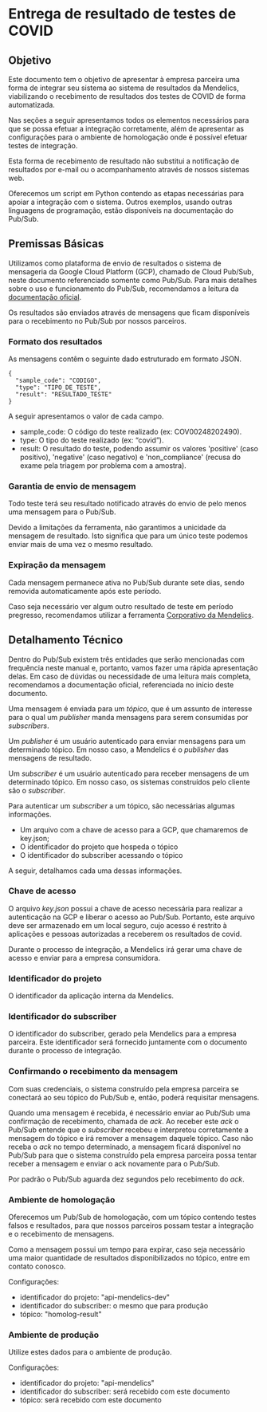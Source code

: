 # Entrega de resultado de testes de COVID

## Objetivo

Este documento tem o objetivo de apresentar à empresa parceira uma forma de integrar seu sistema ao sistema de resultados da Mendelics, viabilizando o recebimento de resultados dos testes de COVID de forma automatizada.

Nas seções a seguir apresentamos todos os elementos necessários para que se possa efetuar a integração corretamente, além de apresentar as configurações para o ambiente de homologação onde é possível efetuar testes de integração.

Esta forma de recebimento de resultado não substitui a notificação de resultados por e-mail ou o acompanhamento através de nossos sistemas web.

Oferecemos um script em Python contendo as etapas necessárias para apoiar a integração com o sistema. Outros exemplos, usando outras linguagens de programação, estão disponíveis na documentação do Pub/Sub.

## Premissas Básicas

Utilizamos como plataforma de envio de resultados o sistema de mensageria da Google Cloud Platform (GCP), chamado de Cloud Pub/Sub, neste documento referenciado somente como Pub/Sub. Para mais detalhes sobre o uso e funcionamento do Pub/Sub, recomendamos a leitura da [documentação oficial](https://cloud.google.com/pubsub/docs/overview).

Os resultados são enviados através de mensagens que ficam disponíveis para o recebimento no Pub/Sub por nossos parceiros.

### Formato dos resultados

As mensagens contêm o seguinte dado estruturado em formato JSON.

```
{
  "sample_code": "CODIGO",
  "type": "TIPO_DE_TESTE",
  "result": "RESULTADO_TESTE"
}
```

A seguir apresentamos o valor de cada campo.

* sample_code: O código do teste realizado (ex: COV00248202490).
* type: O tipo do teste realizado (ex: “covid”).
* result: O resultado do teste, podendo assumir os valores 'positive' (caso positivo), 'negative' (caso negativo) e 'non_compliance' (recusa do exame pela triagem por problema com a amostra).

### Garantia de envio de mensagem

Todo teste terá seu resultado notificado através do envio de pelo menos uma mensagem para o Pub/Sub. 

Devido a limitações da ferramenta, não garantimos a unicidade da mensagem de resultado. Isto significa que para um único teste podemos enviar mais de uma vez o mesmo resultado.

### Expiração da mensagem

Cada mensagem permanece ativa no Pub/Sub durante sete dias, sendo removida automaticamente após este período.

Caso seja necessário ver algum outro resultado de teste em período pregresso, recomendamos utilizar a ferramenta [Corporativo da Mendelics](https://corporativo.mendelics.com.br/).

## Detalhamento Técnico

Dentro do Pub/Sub existem três entidades que serão mencionadas com frequência neste manual e, portanto, vamos fazer uma rápida apresentação delas. Em caso de dúvidas ou necessidade de uma leitura mais completa, recomendamos a documentação oficial, referenciada no início deste documento.

Uma mensagem é enviada para um *tópico*, que é um assunto de interesse para o qual um *publisher* manda mensagens para serem consumidas por *subscribers*. 

Um *publisher* é um usuário autenticado para enviar mensagens para um determinado tópico. Em nosso caso, a Mendelics é o *publisher* das mensagens de resultado.

Um *subscriber* é um usuário autenticado para receber mensagens de um determinado tópico. Em nosso caso, os sistemas construídos pelo cliente são o *subscriber*.

Para autenticar um *subscriber* a um tópico, são necessárias algumas informações.

* Um arquivo com a chave de acesso para a GCP, que chamaremos de key.json;
* O identificador do projeto que hospeda o tópico
* O identificador do subscriber acessando o tópico

A seguir, detalhamos cada uma dessas informações.

### Chave de acesso

O arquivo *key.json* possui a chave de acesso necessária para realizar a autenticação na GCP e liberar o acesso ao Pub/Sub. Portanto, este arquivo deve ser armazenado em um local seguro, cujo acesso é restrito à aplicações e pessoas autorizadas a receberem os resultados de covid.

Durante o processo de integração, a Mendelics irá gerar uma chave de acesso e enviar para a empresa consumidora.

### Identificador do projeto

O identificador da aplicação interna da Mendelics.

### Identificador do subscriber

O identificador do subscriber, gerado pela Mendelics para a empresa parceira. Este identificador será fornecido juntamente com o documento durante o processo de integração.

### Confirmando o recebimento da mensagem

Com suas credenciais, o sistema construído pela empresa parceira se conectará ao seu tópico do Pub/Sub e, então, poderá requisitar mensagens.

Quando uma mensagem é recebida, é necessário enviar ao Pub/Sub uma confirmação de recebimento, chamada de *ack*. Ao receber este *ack* o Pub/Sub entende que o *subscriber* recebeu e interpretou corretamente a mensagem do tópico e irá remover a mensagem daquele tópico. Caso não receba o *ack* no tempo determinado, a mensagem ficará disponível no Pub/Sub para que o sistema construído pela empresa parceira possa tentar receber a mensagem e enviar o ack novamente para o Pub/Sub.

Por padrão o Pub/Sub aguarda dez segundos pelo recebimento do *ack*.

### Ambiente de homologação

Oferecemos um Pub/Sub de homologação, com um tópico contendo testes falsos e resultados, para que nossos parceiros possam testar a integração e o recebimento de mensagens. 

Como a mensagem possui um tempo para expirar, caso seja necessário uma maior quantidade de resultados disponibilizados no tópico, entre em contato conosco.

Configurações:

* identificador do projeto: "api-mendelics-dev"
* identificador do subscriber: o mesmo que para produção
* tópico: "homolog-result"

### Ambiente de produção

Utilize estes dados para o ambiente de produção.

Configurações:

* identificador do projeto: "api-mendelics"
* identificador do subscriber: será recebido com este documento
* tópico: será recebido com este documento


